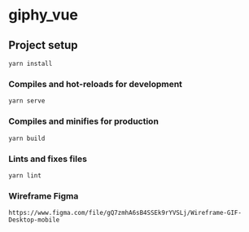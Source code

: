 # giphy_vue

## Project setup
```
yarn install
```

### Compiles and hot-reloads for development
```
yarn serve
```

### Compiles and minifies for production
```
yarn build
```

### Lints and fixes files
```
yarn lint
```

### Wireframe Figma
```
https://www.figma.com/file/gQ7zmhA6sB4SSEk9rYVSLj/Wireframe-GIF-Desktop-mobile

```